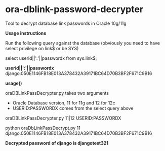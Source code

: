 ora-dblink-password-decrypter
=============================

Tool to decrypt database link passwords in Oracle 10g/11g

**Usage instructions**

Run the following query against the database (obviously you need to have select privilege on link$ or be SYS)

select userid||':'||passwordx from sys.link$;

**userid||':'||passwordx**
django:050E1146FB18E013A378432A39171BC64D70B3BF2F671C9B16


**usage()**

oraDBLinkPassDecrypter.py takes two arguments

- Oracle Database version, 11 for 11g and 12 for 12c
- USERID:PASSWORDX comes from the select query above

oraDBLinkPassDecrypter.py 11|12 USERID:PASSWORDX

python oraDbLinkPassDecrypt.py 11 django:050E1146FB18E013A378432A39171BC64D70B3BF2F671C9B16

**Decrypted password of django is djangotest321**
